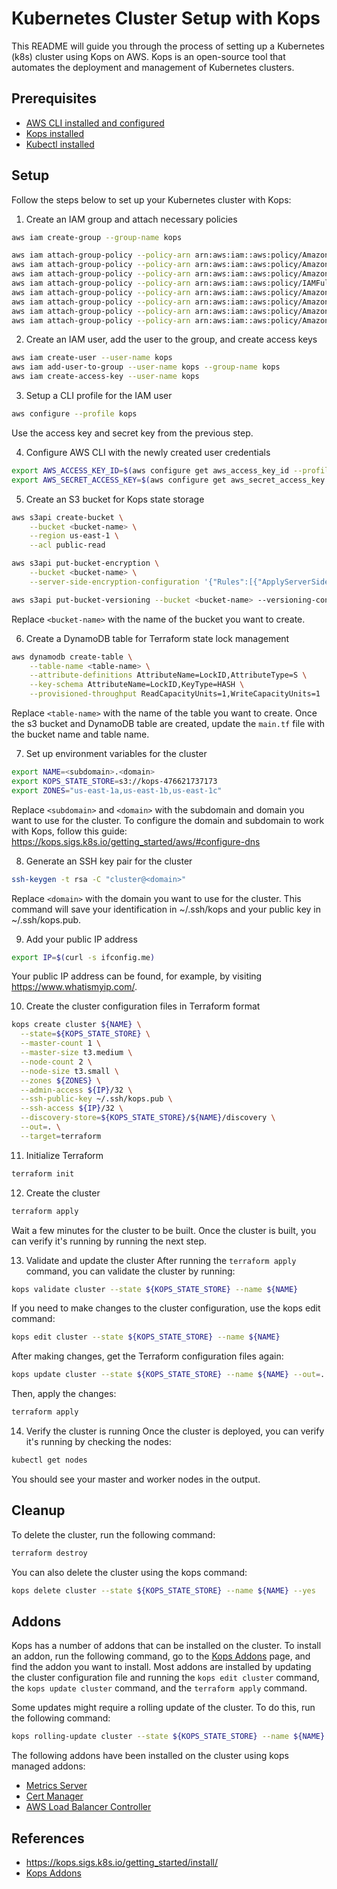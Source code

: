 # Kubernetes Cluster Setup with Kops

This README will guide you through the process of setting up a Kubernetes (k8s) cluster using Kops on AWS. Kops is an open-source tool that automates the deployment and management of Kubernetes clusters.

## Prerequisites
- [AWS CLI installed and configured](https://docs.aws.amazon.com/cli/latest/userguide/getting-started-install.html)
- [Kops installed](https://kops.sigs.k8s.io/getting_started/install/)
- [Kubectl installed](https://kubernetes.io/docs/tasks/tools/)

## Setup
Follow the steps below to set up your Kubernetes cluster with Kops:

1. Create an IAM group and attach necessary policies
```bash
aws iam create-group --group-name kops

aws iam attach-group-policy --policy-arn arn:aws:iam::aws:policy/AmazonEC2FullAccess --group-name kops
aws iam attach-group-policy --policy-arn arn:aws:iam::aws:policy/AmazonRoute53FullAccess --group-name kops
aws iam attach-group-policy --policy-arn arn:aws:iam::aws:policy/AmazonS3FullAccess --group-name kops
aws iam attach-group-policy --policy-arn arn:aws:iam::aws:policy/IAMFullAccess --group-name kops
aws iam attach-group-policy --policy-arn arn:aws:iam::aws:policy/AmazonVPCFullAccess --group-name kops
aws iam attach-group-policy --policy-arn arn:aws:iam::aws:policy/AmazonSQSFullAccess --group-name kops
aws iam attach-group-policy --policy-arn arn:aws:iam::aws:policy/AmazonEventBridgeFullAccess --group-name kops
aws iam attach-group-policy --policy-arn arn:aws:iam::aws:policy/AmazonDynamoDBFullAccess --group-name kops
```

2. Create an IAM user, add the user to the group, and create access keys
```bash
aws iam create-user --user-name kops
aws iam add-user-to-group --user-name kops --group-name kops
aws iam create-access-key --user-name kops
```

3. Setup a CLI profile for the IAM user
```bash
aws configure --profile kops
```
Use the access key and secret key from the previous step.

4. Configure AWS CLI with the newly created user credentials
```bash
export AWS_ACCESS_KEY_ID=$(aws configure get aws_access_key_id --profile kops)
export AWS_SECRET_ACCESS_KEY=$(aws configure get aws_secret_access_key --profile kops)
```

5. Create an S3 bucket for Kops state storage
```bash
aws s3api create-bucket \
    --bucket <bucket-name> \
    --region us-east-1 \
    --acl public-read

aws s3api put-bucket-encryption \
    --bucket <bucket-name> \
    --server-side-encryption-configuration '{"Rules":[{"ApplyServerSideEncryptionByDefault":{"SSEAlgorithm":"AES256"}}]}'

aws s3api put-bucket-versioning --bucket <bucket-name> --versioning-configuration Status=Enabled
```
Replace `<bucket-name>` with the name of the bucket you want to create.

6. Create a DynamoDB table for Terraform state lock management
```bash
aws dynamodb create-table \
    --table-name <table-name> \
    --attribute-definitions AttributeName=LockID,AttributeType=S \
    --key-schema AttributeName=LockID,KeyType=HASH \
    --provisioned-throughput ReadCapacityUnits=1,WriteCapacityUnits=1
```
Replace `<table-name>` with the name of the table you want to create.
Once the s3 bucket and DynamoDB table are created, update the `main.tf` file with the bucket name and table name.

7. Set up environment variables for the cluster
```bash
export NAME=<subdomain>.<domain>
export KOPS_STATE_STORE=s3://kops-476621737173
export ZONES="us-east-1a,us-east-1b,us-east-1c"
```
Replace `<subdomain>` and `<domain>` with the subdomain and domain you want to use for the cluster.
To configure the domain and subdomain to work with Kops, follow this guide: https://kops.sigs.k8s.io/getting_started/aws/#configure-dns

8. Generate an SSH key pair for the cluster
```bash
ssh-keygen -t rsa -C "cluster@<domain>"
```
Replace `<domain>` with the domain you want to use for the cluster.
This command will save your identification in ~/.ssh/kops and your public key in ~/.ssh/kops.pub.

9. Add your public IP address
```bash
export IP=$(curl -s ifconfig.me)
```
Your public IP address can be found, for example, by visiting https://www.whatismyip.com/.

10. Create the cluster configuration files in Terraform format
```bash
kops create cluster ${NAME} \
  --state=${KOPS_STATE_STORE} \
  --master-count 1 \
  --master-size t3.medium \
  --node-count 2 \
  --node-size t3.small \
  --zones ${ZONES} \
  --admin-access ${IP}/32 \
  --ssh-public-key ~/.ssh/kops.pub \
  --ssh-access ${IP}/32 \
  --discovery-store=${KOPS_STATE_STORE}/${NAME}/discovery \
  --out=. \
  --target=terraform
```

11. Initialize Terraform
```bash
terraform init
```

12. Create the cluster
```bash
terraform apply
```
Wait a few minutes for the cluster to be built.
Once the cluster is built, you can verify it's running by running the next step.

13. Validate and update the cluster
After running the `terraform apply` command, you can validate the cluster by running:
```bash
kops validate cluster --state ${KOPS_STATE_STORE} --name ${NAME}
```

If you need to make changes to the cluster configuration, use the kops edit command:
```bash
kops edit cluster --state ${KOPS_STATE_STORE} --name ${NAME}
```

After making changes, get the Terraform configuration files again:
```bash
kops update cluster --state ${KOPS_STATE_STORE} --name ${NAME} --out=. --target=terraform
```

Then, apply the changes:
```bash
terraform apply
```

14. Verify the cluster is running
Once the cluster is deployed, you can verify it's running by checking the nodes:
```bash
kubectl get nodes
```
You should see your master and worker nodes in the output.

## Cleanup
To delete the cluster, run the following command:
```bash
terraform destroy
```

You can also delete the cluster using the kops command:
```bash
kops delete cluster --state ${KOPS_STATE_STORE} --name ${NAME} --yes
```

## Addons
Kops has a number of addons that can be installed on the cluster.
To install an addon, run the following command, go to the [Kops Addons](https://kops.sigs.k8s.io/addons) page, and find the addon you want to install.
Most addons are installed by updating the cluster configuration file and running the `kops edit cluster` command, the `kops update cluster` command, and the `terraform apply` command.

Some updates might require a rolling update of the cluster. To do this, run the following command:
```bash
kops rolling-update cluster --state ${KOPS_STATE_STORE} --name ${NAME} --yes
```

The following addons have been installed on the cluster using kops managed addons:
- [Metrics Server](https://kops.sigs.k8s.io/addons/#metrics-server)
- [Cert Manager](https://kops.sigs.k8s.io/addons/#cert-manager)
- [AWS Load Balancer Controller](https://kops.sigs.k8s.io/addons/#aws-load-balancer-controller)

## References
- https://kops.sigs.k8s.io/getting_started/install/
- [Kops Addons](https://kops.sigs.k8s.io/addons)